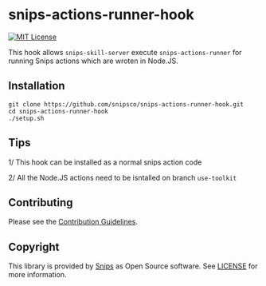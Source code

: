 # snips-actions-runner-hook

[![MIT License](https://img.shields.io/badge/license-MIT-green.svg)](https://github.com/snipsco/snips-actions-runner-hook/blob/master/LICENSE)

This hook allows `snips-skill-server` execute `snips-actions-runner` for running Snips actions which are wroten in Node.JS.

## Installation

```
git clone https://github.com/snipsco/snips-actions-runner-hook.git
cd snips-actions-runner-hook
./setup.sh
```

## Tips

1/ This hook can be installed as a normal snips action code

2/ All the Node.JS actions need to be isntalled on branch `use-toolkit`

## Contributing

Please see the [Contribution Guidelines](https://github.com/snipsco/snips-actions-runner-hook/blob/master/CONTRIBUTING.md).

## Copyright

This library is provided by [Snips](https://www.snips.ai) as Open Source software. See [LICENSE](https://github.com/snipsco/snips-actions-runner-hook/blob/master/LICENSE) for more information.
